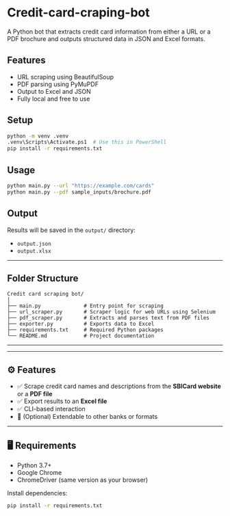 # Credit-card-craping-bot

A Python bot that extracts credit card information from either a URL or a PDF brochure and outputs structured data in JSON and Excel formats.

## Features
- URL scraping using BeautifulSoup
- PDF parsing using PyMuPDF
- Output to Excel and JSON
- Fully local and free to use

## Setup
```bash
python -m venv .venv
.venv\Scripts\Activate.ps1  # Use this in PowerShell
pip install -r requirements.txt
```

## Usage
```bash
python main.py --url "https://example.com/cards"
python main.py --pdf sample_inputs/brochure.pdf
```

## Output
Results will be saved in the `output/` directory:
- `output.json`
- `output.xlsx`

---

## Folder Structure
```
Credit card scraping bot/
│
├── main.py              # Entry point for scraping
├── url_scraper.py       # Scraper logic for web URLs using Selenium
├── pdf_scraper.py       # Extracts and parses text from PDF files
├── exporter.py          # Exports data to Excel
├── requirements.txt     # Required Python packages
└── README.md            # Project documentation

```

---

---

## ⚙️ Features

- ✅ Scrape credit card names and descriptions from the **SBICard website** or a **PDF file**
- ✅ Export results to an **Excel file**
- ✅ CLI-based interaction
- 🚧 (Optional) Extendable to other banks or formats

---

## 🖥️ Requirements

- Python 3.7+
- Google Chrome
- ChromeDriver (same version as your browser)

Install dependencies:

```bash
pip install -r requirements.txt

